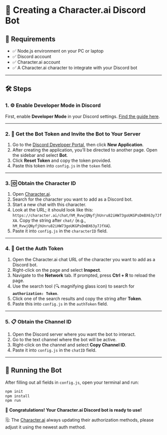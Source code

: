# 🤖 Creating a Character.ai Discord Bot

## 🚀 Requirements
- ✅ Node.js environment on your PC or laptop
- ✅ Discord account
- ✅ Character.ai account
- ✅ A Character.ai character to integrate with your Discord bot

---

## 🛠️ Steps

### 1. ⚙️ Enable Developer Mode in Discord
First, enable **Developer Mode** in your Discord settings. [Find the guide here](https://beebom.com/how-enable-disable-developer-mode-discord/).

---

### 2. 🔑 Get the Bot Token and Invite the Bot to Your Server

1. Go to the [Discord Developer Portal](https://discord.com/developers/applications), then click **New Application**.
2. After creating the application, you’ll be directed to another page. Open the sidebar and select **Bot**.
3. Click **Reset Token** and copy the token provided.
4. Paste this token into `config.js` in the `token` field.

---

### 3. 🆔 Obtain the Character ID

1. Open [Character.ai](https://character.ai/).
2. Search for the character you want to add as a Discord bot.
3. Start a new chat with this character.
4. Look at the URL; it should look like this: `https://character.ai/chat/hM_RvwjQNyfjhUnru82iHW73goUKGPsDmBX63y7JfXA`. Copy the string after `chat/` (e.g., `hM_RvwjQNyfjhUnru82iHW73goUKGPsDmBX63y7JfXA`).
5. Paste it into `config.js` in the `characterID` field.

---

### 4. 🔐 Get the Auth Token

1. Open the Character.ai chat URL of the character you want to add as a Discord bot.
2. Right-click on the page and select **Inspect**.
3. Navigate to the **Network** tab. If prompted, press **Ctrl + R** to reload the page.
4. Use the search tool (🔍 magnifying glass icon) to search for **`authorization: Token`**.
5. Click one of the search results and copy the string after **Token**.
6. Paste this into `config.js` in the `authToken` field.

---

### 5. 📋 Obtain the Channel ID

1. Open the Discord server where you want the bot to interact.
2. Go to the text channel where the bot will be active.
3. Right-click on the channel and select **Copy Channel ID**.
4. Paste it into `config.js` in the `chatID` field.

---

## 🚀 Running the Bot

After filling out all fields in `config.js`, open your terminal and run:

```bash
npm init
npm install
npm run
```

🎉 **Congratulations! Your Character.ai Discord bot is ready to use!**

🗒️: The [Character.ai](https://character.ai/) always updating their authorization methods, please adjust it using the newest auth method.

